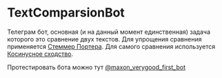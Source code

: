 # TextComparsionBot

Телеграм бот, основная (и на данный момент единственная) задача которого это сравнение двух текстов. 
Для упрощения сравнения применяется [Стеммер Портера](https://ru.wikipedia.org/wiki/Стеммер_Портера).
Для самого сравнения используется [Косинусное сходство](https://ru.wikipedia.org/wiki/Векторная_модель).

Протестировать бота можно тут [@maxon_verygood_first_bot](https://teleg.run/maxon_verygood_first_bot)

